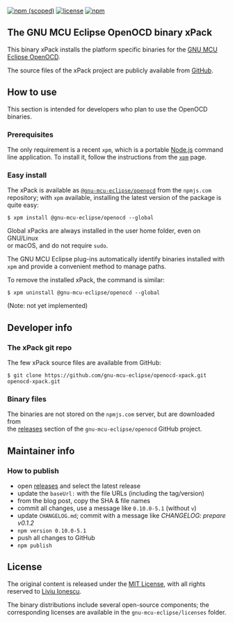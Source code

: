 [![npm (scoped)](https://img.shields.io/npm/v/@gnu-mcu-eclipse/openocd.svg)](https://www.npmjs.com/package/@gnu-mcu-eclipse/openocd) 
[![license](https://img.shields.io/github/license/gnu-mcu-eclipse/openocd-xpack.svg)](https://github.com/gnu-mcu-eclipse/openocd-xpack/blob/xpack/LICENSE)
[![npm](https://img.shields.io/npm/dt/@gnu-mcu-eclipse/openocd.svg)](https://www.npmjs.com/package/@gnu-mcu-eclipse/openocd/)


## The GNU MCU Eclipse OpenOCD binary xPack

This binary xPack installs the platform specific binaries for the
[GNU MCU Eclipse OpenOCD](https://github.com/gnu-mcu-eclipse/openocd).

The source files of the xPack project are publicly available from 
[GitHub](https://github.com/gnu-mcu-eclipse/openocd-xpack).


## How to use

This section is intended for developers who plan to use the OpenOCD binaries.

### Prerequisites

The only requirement is a recent 
`xpm`, which is a portable 
[Node.js](https://nodejs.org) command line application. To install it,
follow the instructions from the 
[`xpm`](https://www.npmjs.com/package/xpm) page.

### Easy install

The xPack is available as 
[`@gnu-mcu-eclipse/openocd`](https://www.npmjs.com/package/@gnu-mcu-eclipse/openocd)
from the `npmjs.com` repository; with `xpm` available, installing 
the latest version of the package is quite easy:

```console
$ xpm install @gnu-mcu-eclipse/openocd --global
```

Global xPacks are always installed in the user home folder, even on GNU/Linux  
or macOS, and do not require `sudo`.

The GNU MCU Eclipse plug-ins automatically identify binaries installed with
`xpm` and provide a convenient method to manage paths.

To remove the installed xPack, the command is similar:

```console
$ xpm uninstall @gnu-mcu-eclipse/openocd --global
```

(Note: not yet implemented)

## Developer info

### The xPack git repo

The few xPack source files are available from GitHub:

```console
$ git clone https://github.com/gnu-mcu-eclipse/openocd-xpack.git openocd-xpack.git
```

### Binary files

The binaries are not stored on the `npmjs.com` server, but are downloaded from  
the [releases](https://github.com/gnu-mcu-eclipse/openocd/releases) 
section of the `gnu-mcu-eclipse/openocd` GitHub project.

## Maintainer info

### How to publish

* open [releases](https://github.com/gnu-mcu-eclipse/openocd/releases) and 
select the latest release
* update the `baseUrl:` with the file URLs (including the tag/version)
* from the blog post, copy the SHA & file names
* commit all changes, use a message like `0.10.0-5.1` (without `v`)
* update `CHANGELOG.md`; commit with a message like _CHANGELOG: prepare v0.1.2_
* `npm version 0.10.0-5.1`
* push all changes to GitHub
* `npm publish`

## License

The original content is released under the 
[MIT License](https://opensource.org/licenses/MIT), with all rights 
reserved to [Liviu Ionescu](https://github.com/ilg-ul).

The binary distributions include several open-source components; the
corresponding licenses are available in the `gnu-mcu-eclipse/licenses`
folder.
